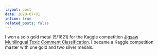 ```yaml
---
layout: post
date: 2020-07-01
inline: true
related_posts: false
---
```


I won a solo gold metal (5/1621) for the Kaggle competition [Jigsaw Multilingual Toxic Comment Classification](https://www.kaggle.com/competitions/jigsaw-multilingual-toxic-comment-classification/). I became a Kaggle competition master with one gold and two silver medals.


